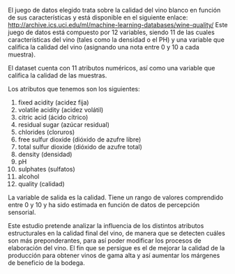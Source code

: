 El juego de datos elegido trata sobre la calidad del vino blanco en función de sus características y está disponible en el siguiente enlace: http://archive.ics.uci.edu/ml/machine-learning-databases/wine-quality/
Este juego de datos está compuesto por 12 variables, siendo 11 de las cuales características del vino (tales como la densidad o el PH) y una variable que califica la calidad del vino (asignando una nota entre 0 y 10 a cada muestra).

El dataset cuenta con 11 atributos numéricos, así como una variable que califica la calidad de las muestras.

Los atributos que tenemos son los siguientes:

1. fixed acidity (acidez fija)
2. volatile acidity (acidez volátil)
3. citric acid (ácido cítrico)
4. residual sugar (azúcar residual)
5. chlorides (cloruros)
6. free sulfur dioxide (dióxido de azufre libre)
7. total sulfur dioxide (dióxido de azufre total)
8. density (densidad)
9. pH
10. sulphates (sulfatos)
11. alcohol
12. quality (calidad)

La variable de salida es la calidad. Tiene un rango de valores comprendido entre 0 y 10 y ha sido estimada en función de datos de percepción sensorial.

Este estudio pretende analizar la influencia de los distintos atributos estructurales en la calidad final del vino, de manera que se detecten cuáles son más preponderantes, para así poder modificar los procesos de elaboración del vino. El fin que se persigue es el de mejorar la calidad de la producción para obtener vinos de gama alta y así aumentar los márgenes de beneficio de la bodega.
